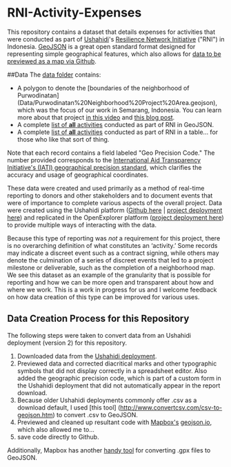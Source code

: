 # RNI-Activity-Expenses


This repository contains a dataset that details expenses for activities that were conducted as part of [Ushahidi](https://www.ushahidi.com)'s [Resilience Network Initiative](http://cityresilience.net/what-is-rni.html) ("RNI") in Indonesia. [GeoJSON](http://geojson.org/) is a great open standard format designed for representing simple geographical features, which also allows for [data to be previewed as a map via Github](https://help.github.com/articles/mapping-geojson-files-on-github/). 

##Data
The [data folder](https://github.com/Shadrock/RNI-Activity-Map/tree/master/Data) contains:
* A polygon to denote the [boundaries of the neighborhood of Purwodinatan] (Data/Purwodinatan%20Neighborhood%20Project%20Area.geojson), which was the focus of our work in Semarang, Indonesia. You can learn more about that project [in this video](https://vimeo.com/129603769) and [this blog post](http://www.100resilientcities.org/blog/entry/kathmandu-semarang-citizen-engagement-and-open-data-mapping-in-two-cities#/-_/).
* A complete [list of **all** activities](Data/RNI_activities_2013-2015.geojson) conducted as part of RNI in GeoJSON. 
* A complete [list of **all** activities](Data/RNI_download_20160811.csv) conducted as part of RNI in a table... for those who like that sort of thing. 

Note that each record contains a field labeled "Geo Precision Code." The number provided corresponds to the [International Aid Transparency Initiative's (IATI) geographical precision standard](http://iatistandard.org/202/codelists/GeographicalPrecision/), which clarifies the accuracy and usage of geographical coordinates.

These data were created and used primarily as a method of real-time reporting to donors and other stakeholders and to document events that were of importance to complete various aspects of the overall project. Data were created using the Ushahidi platform ([Github here](https://github.com/ushahidi/platform) | [project deployment here](http://rni.ushahidi.com)) and replicated in the OpenExplorer platform ([project deployment here](https://openexplorer.com/expedition/rnix)) to provide multiple ways of interacting with the data. 

Because this type of reporting was _not_ a requirement for this project, there is no overarching definition of what constitutes an ‘activity.’ Some records may indicate a discreet event such as a contract signing, while others may denote the culmination of a series of discreet events that led to a project milestone or deliverable, such as the completion of a neighborhood map. We see this dataset as an example of the granularity that is possible for reporting and how we can be more open and transparent about how and where we work. This is a work in progress for us and I welcome feedback on how data creation of this type can be improved for various uses.  

## Data Creation Process for this Repository
The following steps were taken to convert data from an Ushahidi deployment (version 2) for this repository.

1. Downloaded data from the [Ushahidi deployment](http://rni.ushahidi.com).
2. Previewed data and corrected diacritical marks and other typographic symbols that did not display correctly in a spreadsheet editor. Also added the geographic precision code, which is part of a custom form in the Ushahidi deployment that did not automatically appear in the report download. 
3. Because older Ushahidi deployments commonly offer .csv as a download default, I used [this tool] (http://www.convertcsv.com/csv-to-geojson.htm) to convert .csv to GeoJSON.
4. Previewed and cleaned up resultant code with [Mapbox's](https://www.mapbox.com/) [geojson.io](http://geojson.io), which also allowed me to...
5. save code directly to Github. 

Additionally, Mapbox has another [handy tool](http://mapbox.github.io/togeojson/) for converting .gpx files to GeoJSON.


